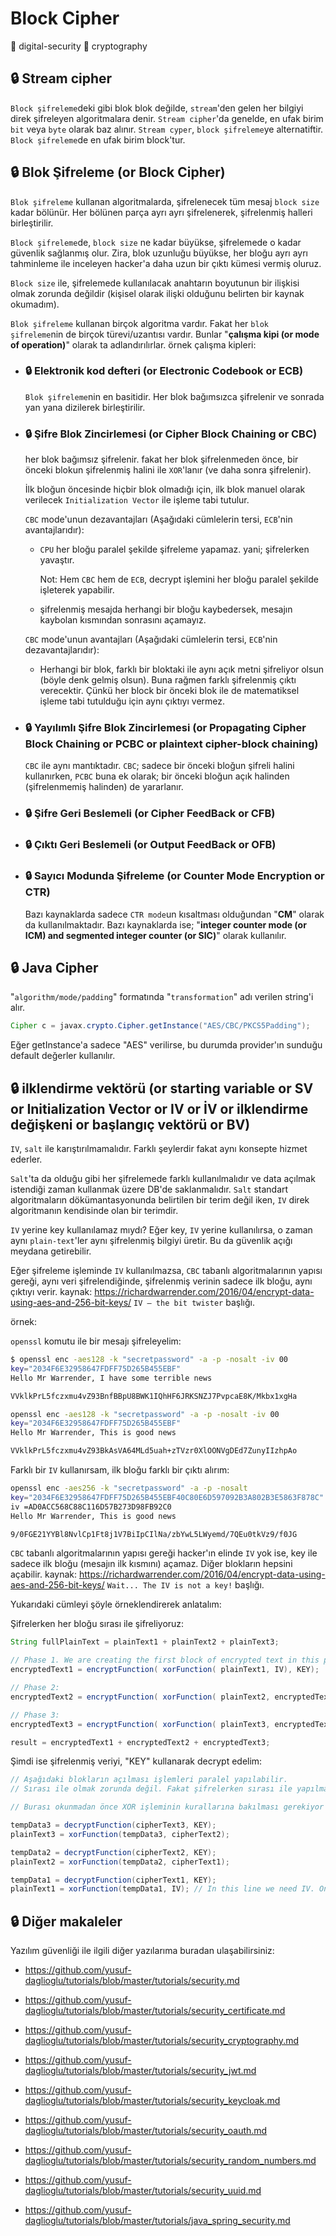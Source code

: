 # Block Cipher

📎 digital-security 📎 cryptography

## 🔒 Stream cipher

`Block şifreleme`deki gibi blok blok değilde, `stream`'den gelen her bilgiyi direk şifreleyen algoritmalara denir. `Stream cipher`'da genelde, en ufak birim `bit` veya `byte` olarak baz alınır. `Stream cyper`, `block şifreleme`ye alternatiftir. `Block şifreleme`de en ufak birim block'tur.

## 🔒 Blok Şifreleme (or Block Cipher)

`Blok şifreleme` kullanan algoritmalarda, şifrelenecek tüm mesaj `block size` kadar bölünür. Her bölünen parça ayrı ayrı şifrelenerek, şifrelenmiş halleri birleştirilir.

`Block şifreleme`de, `block size` ne kadar büyükse, şifrelemede o kadar güvenlik sağlanmış olur. Zira, blok uzunluğu büyükse, her bloğu ayrı ayrı tahminleme ile inceleyen hacker'a daha uzun bir çıktı kümesi vermiş oluruz.

`Block size` ile, şifrelemede kullanılacak anahtarın boyutunun bir ilişkisi olmak zorunda değildir (kişisel olarak ilişki olduğunu belirten bir kaynak okumadım).

`Blok şifreleme` kullanan birçok algoritma vardır. Fakat her `blok şifreleme`nin de birçok türevi/uzantısı vardır. Bunlar "__çalışma kipi (or mode of operation)__" olarak ta adlandırılırlar. örnek çalışma kipleri:

- ### 🔒 Elektronik kod defteri (or Electronic Codebook or ECB)

  `Blok şifreleme`nin en basitidir. Her blok bağımsızca şifrelenir ve sonrada yan yana dizilerek birleştirilir.

- ### 🔒 Şifre Blok Zincirlemesi (or Cipher Block Chaining or CBC)
  
  her blok bağımsız şifrelenir. fakat her blok şifrelenmeden önce, bir önceki blokun şifrelenmiş halini ile `XOR`'lanır (ve daha sonra şifrelenir).

  İlk bloğun öncesinde hiçbir blok olmadığı için, ilk blok manuel olarak verilecek `Initialization Vector` ile işleme tabi tutulur.

  `CBC` mode'unun dezavantajları (Aşağıdaki cümlelerin tersi, `ECB`'nin avantajlarıdır):

  - `CPU` her bloğu paralel şekilde şifreleme yapamaz. yani; şifrelerken yavaştır.

    Not: Hem `CBC` hem de `ECB`, decrypt işlemini her bloğu paralel şekilde işleterek yapabilir.

  - şifrelenmiş mesajda herhangi bir bloğu kaybedersek, mesajın kaybolan kısmından sonrasını açamayız.

  `CBC` mode'unun avantajları (Aşağıdaki cümlelerin tersi, `ECB`'nin dezavantajlarıdır):

  - Herhangi bir blok, farklı bir bloktaki ile aynı açık metni şifreliyor olsun (böyle denk gelmiş olsun). Buna rağmen farklı şifrelenmiş çıktı verecektir. Çünkü her block bir önceki blok ile de matematiksel işleme tabi tutulduğu için aynı çıktıyı vermez.

- ### 🔒 Yayılımlı Şifre Blok Zincirlemesi (or Propagating Cipher Block Chaining or PCBC or plaintext cipher-block chaining)

  `CBC` ile aynı mantıktadır. `CBC`; sadece bir önceki bloğun şifreli halini kullanırken, `PCBC` buna ek olarak; bir önceki bloğun açık halinden (şifrelenmemiş halinden) de yararlanır.

- ### 🔒 Şifre Geri Beslemeli (or Cipher FeedBack or CFB)

- ### 🔒 Çıktı Geri Beslemeli (or Output FeedBack or OFB)

- ### 🔒 Sayıcı Modunda Şifreleme (or Counter Mode Encryption or CTR)

  Bazı kaynaklarda sadece `CTR mode`un kısaltması olduğundan "__CM__" olarak da kullanılmaktadır. Bazı kaynaklarda ise; "__integer counter mode (or ICM) and segmented integer counter (or SIC)__" olarak kullanılır.

## 🔒 Java Cipher

"`algorithm/mode/padding`" formatında "`transformation`" adı verilen string'i alır.

```java
Cipher c = javax.crypto.Cipher.getInstance("AES/CBC/PKCS5Padding");
```

Eğer getInstance'a sadece "AES" verilirse, bu durumda provider'ın sunduğu default değerler kullanılır.

## 🔒 ilklendirme vektörü (or starting variable or SV or Initialization Vector or IV or İV or ilklendirme değişkeni or başlangıç vektörü or BV)

`IV`, `salt` ile karıştırılmamalıdır. Farklı şeylerdir fakat aynı konsepte hizmet ederler.

`Salt`'ta da olduğu gibi her şifrelemede farklı kullanılmalıdır ve data açılmak istendiği zaman kullanmak üzere DB'de saklanmalıdır. `Salt` standart algoritmaların dökümantasyonunda belirtilen bir terim değil iken, `IV` direk algoritmanın kendisinde olan bir terimdir.

`IV` yerine key kullanılamaz mıydı? Eğer key, `IV` yerine kullanılırsa, o zaman aynı `plain-text`'ler aynı şifrelenmiş bilgiyi üretir. Bu da güvenlik açığı meydana getirebilir.

Eğer şifreleme işleminde `IV` kullanılmazsa, `CBC` tabanlı algoritmalarının yapısı gereği, aynı veri şifrelendiğinde, şifrelenmiş verinin sadece ilk bloğu, aynı çıktıyı verir. kaynak: <https://richardwarrender.com/2016/04/encrypt-data-using-aes-and-256-bit-keys/> `IV – the bit twister` başlığı.

örnek:

`openssl` komutu ile bir mesajı şifreleyelim:

```sh
$ openssl enc -aes128 -k "secretpassword" -a -p -nosalt -iv 00
key="2034F6E32958647FDFF75D265B455EBF"
Hello Mr Warrender, I have some terrible news

VVklkPrL5fczxmu4vZ93BnfBBpU8BWK1IQhHF6JRKSNZJ7PvpcaE8K/Mkbx1xgHa
```

```sh
openssl enc -aes128 -k "secretpassword" -a -p -nosalt -iv 00
key="2034F6E32958647FDFF75D265B455EBF"
Hello Mr Warrender, This is good news

VVklkPrL5fczxmu4vZ93BkAsVA64MLd5uah+zTVzr0XlOONVgDEd7ZunyIIzhpAo
```

Farklı bir `IV` kullanırsam, ilk bloğu farklı bir çıktı alırım:

```sh
openssl enc -aes256 -k "secretpassword" -a -p -nosalt
key="2034F6E32958647FDFF75D265B455EBF40C80E6D597092B3A802B3E5863F878C"
iv =AD0ACC568C88C116D57B273D98FB92C0
Hello Mr Warrender, This is good news

9/0FGE21YYBl8NvlCp1Ft8j1V7BiIpCIlNa/zbYwL5LWyemd/7QEu0tkVz9/f0JG
```

`CBC` tabanlı algoritmalarının yapısı gereği hacker'ın elinde `IV` yok ise, key ile sadece ilk bloğu (mesajın ilk kısmını) açamaz. Diğer blokların hepsini açabilir. kaynak: <https://richardwarrender.com/2016/04/encrypt-data-using-aes-and-256-bit-keys/> `Wait... The IV is not a key!` başlığı.

Yukarıdaki cümleyi şöyle örneklendirerek anlatalım:

Şifrelerken her bloğu sırası ile şifreliyoruz:

```java
String fullPlainText = plainText1 + plainText2 + plainText3;

// Phase 1. We are creating the first block of encrypted text in this phase.
encryptedText1 = encryptFunction( xorFunction( plainText1, IV), KEY);

// Phase 2:
encryptedText2 = encryptFunction( xorFunction( plainText2, encryptedText1), KEY);

// Phase 3:
encryptedText3 = encryptFunction( xorFunction( plainText3, encryptedText2), KEY);

result = encryptedText1 + encryptedText2 + encryptedText3;
```

Şimdi ise şifrelenmiş veriyi, "KEY" kullanarak decrypt edelim:

```java
// Aşağıdaki blokların açılması işlemleri paralel yapılabilir.
// Sırası ile olmak zorunda değil. Fakat şifrelerken sırası ile yapılmak zorunda.

// Burası okunmadan önce XOR işleminin kurallarına bakılması gerekiyor şart (Başka dökümanda bu konu anlatıldı).

tempData3 = decryptFunction(cipherText3, KEY);
plainText3 = xorFunction(tempData3, cipherText2);

tempData2 = decryptFunction(cipherText2, KEY);
plainText2 = xorFunction(tempData2, cipherText1);

tempData1 = decryptFunction(cipherText1, KEY);
plainText1 = xorFunction(tempData1, IV); // In this line we need IV. Only "key" is not enough for this block.
```

## 🔒 Diğer makaleler

Yazılım güvenliği ile ilgili diğer yazılarıma buradan ulaşabilirsiniz:

- <https://github.com/yusuf-daglioglu/tutorials/blob/master/tutorials/security.md>

- <https://github.com/yusuf-daglioglu/tutorials/blob/master/tutorials/security_certificate.md>

- <https://github.com/yusuf-daglioglu/tutorials/blob/master/tutorials/security_cryptography.md>

- <https://github.com/yusuf-daglioglu/tutorials/blob/master/tutorials/security_jwt.md>

- <https://github.com/yusuf-daglioglu/tutorials/blob/master/tutorials/security_keycloak.md>

- <https://github.com/yusuf-daglioglu/tutorials/blob/master/tutorials/security_oauth.md>

- <https://github.com/yusuf-daglioglu/tutorials/blob/master/tutorials/security_random_numbers.md>

- <https://github.com/yusuf-daglioglu/tutorials/blob/master/tutorials/security_uuid.md>

- <https://github.com/yusuf-daglioglu/tutorials/blob/master/tutorials/java_spring_security.md>
